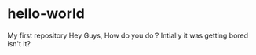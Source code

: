 # hello-world
My first repository
Hey Guys,
How do you do ?
Intially it was getting bored isn't it?

